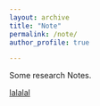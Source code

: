 ```yaml
---
layout: archive
title: "Note"
permalink: /note/
author_profile: true

---
```


Some research Notes.

[lalalal](https://yi-fan-wang.github.io/notes/waveform)

